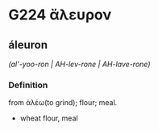 # G224 ἄλευρον

## áleuron

_(al'-yoo-ron | AH-lev-rone | AH-lave-rone)_

### Definition

from ἀλέω(to grind); flour; meal.

- wheat flour, meal

